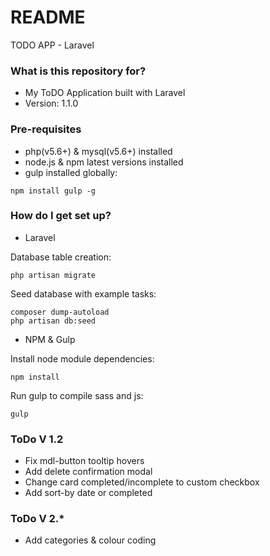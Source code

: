 # README #

TODO APP - Laravel

### What is this repository for? ###

* My ToDO Application built with Laravel
* Version: 1.1.0

### Pre-requisites ###

* php(v5.6+) & mysql(v5.6+) installed
* node.js & npm latest versions installed
* gulp installed globally:
```
npm install gulp -g
```

### How do I get set up? ###

* Laravel

Database table creation:
```
php artisan migrate
```

Seed database with example tasks:
```
composer dump-autoload
php artisan db:seed
```

* NPM & Gulp

Install node module dependencies:
```
npm install
```

Run gulp to compile sass and js:
```
gulp
```

### ToDo V 1.2 ###

* Fix mdl-button tooltip hovers
* Add delete confirmation modal
* Change card completed/incomplete to custom checkbox
* Add sort-by date or completed

### ToDo V 2.* ###
* Add categories & colour coding
